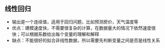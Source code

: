 ## 线性回归
- 输出是一个连续值，适用于回归问题，比如预测房价，天气温度等
- 优点：建模速度快，不需要很复杂的计算，在数据量大的情况下依然速度很快；可以根据系数给出每个变量的理解和解释
- 缺点：不能很好的拟合非线性数据，所以需要先判断变量之间是否是线性关系
